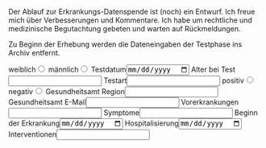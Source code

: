 <tr><td colspan="2" class="draft">
  <input type="hidden" name="options[reCaptcha][siteKey]" value="{{ site.reCaptcha.siteKey }}">
  <input type="hidden" name="options[reCaptcha][secret]"  value="{{ site.reCaptcha.secret }}">
<p>Der Ablauf zur Erkrankungs-Datenspende ist (noch) ein Entwurf.
Ich freue mich über Verbesserungen und Kommentare.
Ich habe um rechtliche und medizinische Begutachtung gebeten und warten auf Rückmeldungen.</p>
<p>Zu Beginn der Erhebung werden die Dateneingaben der Testphase ins Archiv entfernt.</p>
</td></tr>
<tr><td colspan="2">
    <label for="female">weiblich<input type="radio" id="female" value="female" name="fields[gender]"></label>
    <label for="male">männlich<input type="radio" id="male" value="male" name="fields[gender]"></label>
</td></tr>
<tr><td><label>Testdatum<input name="fields[date_test]" type="date"></label></td>
	<td><label>Alter bei Test<input name="fields[age]" type="numeric"></label></td></tr>
<tr><td><label>Testart<input name="fields[test_type]" type="text"></label></td>
	<td>
    <label for="positive">positiv<input type="radio" id="positive" value="positive" name="fields[test_result]"></label>
    <label for="negative">negativ<input type="radio" id="negative" value="negative" name="fields[test_result]"></label>
</td></tr>
<tr><td><label>Gesundheitsamt Region<input name="fields[date_test]" type="text"></label></td>
<td><label>Gesundheitsamt E-Mail<input name="fields[doctor]" type="email"></label></td></tr>
<tr><td colspan="2">
	<label>Vorerkrankungen<input name="fields[preconditions]" type="text"></label>
</td></tr>
<tr><td colspan="2"><label>Symptome<input name="fields[symptoms]" type="text"></label></td></tr>
<tr><td><label>Beginn der Erkrankung<input name="fields[disease_onset]" type="date"></label></td>
	<td><label>Hospitalisierung<input name="fields[date_hospital]" type="date"></label></td></tr>
<tr><td colspan="2"><label>Interventionen<input name="fields[interventions]" type="text"></label></td></tr>
